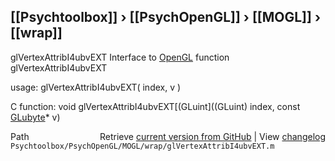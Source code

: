 ## [[Psychtoolbox]] &#8250; [[PsychOpenGL]] &#8250; [[MOGL]] &#8250; [[wrap]]

glVertexAttribI4ubvEXT  Interface to [OpenGL](OpenGL) function glVertexAttribI4ubvEXT  
  
usage:  glVertexAttribI4ubvEXT( index, v )  
  
C function:  void glVertexAttribI4ubvEXT[(GLuint]((GLuint) index, const [GLubyte](GLubyte)\* v)  




<div class="code_header" style="text-align:right;">
  <span style="float:left;">Path&nbsp;&nbsp;</span> <span class="counter">Retrieve <a href=
  "https://raw.github.com/Psychtoolbox-3/Psychtoolbox-3/beta/Psychtoolbox/PsychOpenGL/MOGL/wrap/glVertexAttribI4ubvEXT.m">current version from GitHub</a> | View <a href=
  "https://github.com/Psychtoolbox-3/Psychtoolbox-3/commits/beta/Psychtoolbox/PsychOpenGL/MOGL/wrap/glVertexAttribI4ubvEXT.m">changelog</a></span>
</div>
<div class="code">
  <code>Psychtoolbox/PsychOpenGL/MOGL/wrap/glVertexAttribI4ubvEXT.m</code>
</div>

